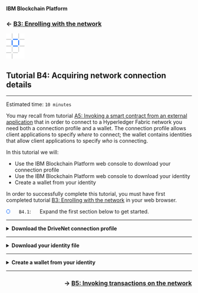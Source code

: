 **IBM Blockchain Platform**

<h3 align='left'>← <a href='./b3.md'><b>B3: Enrolling with the network</b></a></h3>


<img src="./images/ibp.png" alt="IBM Blockchain Platform"></img>

## **Tutorial B4: Acquiring network connection details**

---

Estimated time: `10 minutes`

You may recall from tutorial <a href='../basic-tutorials/a5.md'>A5: Invoking a smart contract from an external application</a> that in order to connect to a Hyperledger Fabric network you need both a connection profile and a wallet. The connection profile allows client applications to specify *where* to connect; the wallet contains identities that allow client applications to specify *who* is connecting.

In this tutorial we will:
* Use the IBM Blockchain Platform web console to download your connection profile
* Use the IBM Blockchain Platform web console to download your identity
* Create a wallet from your identity

In order to successfully complete this tutorial, you must have first completed tutorial <a href='./b3.md'>B3: Enrolling with the network</a> in your web browser.

<img src="./images/bullet.png"/> &nbsp;&nbsp;&nbsp;&nbsp; `B4.1`: &nbsp;&nbsp;&nbsp;&nbsp; Expand the first section below to get started.

---

<details>
<summary><b>Download the DriveNet connection profile</b></summary>

Now that we are fully enrolled on the DriveNet network, we will now download these resources using the IBM Blockchain Platform web console. This will allow Hyperledger Fabric client applications, including the IBM Blockchain platform VS Code extension, to connect and use it.

You were given a connection profile when you first registered with DriveNet in tutorial <a href='./b2.md'>B2: Discovering the network</a>. This is a useful convenience, but you will not always be given such a file when you register for a new network. We'll therefore now go through the process for downloading one from the IBM Blockchain Platform web console.

To do this, we need to browse to the Organizations view in the web console.

<img src="./images/bullet.png"/> &nbsp;&nbsp;&nbsp;&nbsp; `B4.2`: &nbsp;&nbsp;&nbsp;&nbsp; Click the 'Organizations' icon in the icon bar.

<img src="./images/b4.2.png" alt="Organizations view"></img>

The Organizations view shows you the organizations for which you have access, and is where you can download your connection profile.

<img src="./images/bullet.png"/> &nbsp;&nbsp;&nbsp;&nbsp; `B4.3`: &nbsp;&nbsp;&nbsp;&nbsp; Click the 'Community Org' tile.

<img src="./images/b4.3.png" alt="Community Org tile"></img>

The screen will now show the peers that Community Org is managing, and also give us the ability to generate our connection profile.

<img src="./images/bullet.png"/> &nbsp;&nbsp;&nbsp;&nbsp; `B4.4`: &nbsp;&nbsp;&nbsp;&nbsp; Click 'Create connection profile'.

<img src="./images/b4.4.png" alt="Create connection profile"></img>

This reveals a side panel that allows us to customize the connection profile. We need to select the peer(s) that our client applications will be accessing.

<img src="./images/bullet.png"/> &nbsp;&nbsp;&nbsp;&nbsp; `B4.5`: &nbsp;&nbsp;&nbsp;&nbsp; Under the 'Select peers to include section', click 'Peers' and select 'Community Peer'.

Notice that as you select Community Peer, the text underneath the peer confirms that this will allow you to connect to the 'DriveNet' network.

<img src="./images/b4.5.png" alt="Select peer for connection profile"></img>

<img src="./images/bullet.png"/> &nbsp;&nbsp;&nbsp;&nbsp; `B4.6`: &nbsp;&nbsp;&nbsp;&nbsp; Click the 'Download connection profile' button.

<img src="./images/b4.6.1.png" alt="Download connection profile"></img>

The connection profile will be downloaded. The file will be called 'CommunityMembers_profile.json'.

Keep this file safe; we will use it in later tutorials.

<img src="./images/b4.6.2.png" alt="Downloaded connection profile"></img>

</details>

---

<details>
<summary><b>Download your identity file</b></summary>

In tutorial <a href='./b3.md'>B3: Enrolling with the network</a> we enrolled our Fabric user and stored the certificate in a wallet in the web browser's storage. The Wallet view allows us to extract this certificate so we can import it into other wallets for use by other applications.

<img src="./images/bullet.png"/> &nbsp;&nbsp;&nbsp;&nbsp; `B4.7`: &nbsp;&nbsp;&nbsp;&nbsp; Click the 'Wallet' icon in the icon bar to show the Wallet view.

<img src="./images/b4.7.png" alt="Wallet view"></img>

There will only be one identity listed in this view, and is represented by the name you assigned earlier.

<img src="./images/bullet.png"/> &nbsp;&nbsp;&nbsp;&nbsp; `B4.8`: &nbsp;&nbsp;&nbsp;&nbsp; Click on the 'student' tile.

<img src="./images/b4.8.png" alt="user tile"></img>

This will reveal a side panel that shows information on the identity we selected.

<img src="./images/bullet.png"/> &nbsp;&nbsp;&nbsp;&nbsp; `B4.9`: &nbsp;&nbsp;&nbsp;&nbsp; Click 'Export identity'.

<img src="./images/b4.9.1.png" alt="Export identity option"></img>

A file called 'student_identity.json' will be downloaded.

<img src="./images/b4.9.2.png" alt="Downloaded identity"></img>

Keep this file safe along with the connection profile; we will use them both throughout these tutorials.

<img src="./images/bullet.png"/> &nbsp;&nbsp;&nbsp;&nbsp; `B4.10`: &nbsp;&nbsp;&nbsp;&nbsp; Close the sidebar and expand the next section to continue.

</details>

---

<details>
<summary><b>Create a wallet from your identity</b></summary>

Now we have downloaded our identity, we need to store it in a wallet. Wallets are containers of user identities, and can take different forms depending on how they are going to be used. They can be stored on the file system, in memory or in a database. They can be backed by a hardware security module that provides secure storage of the private keys associated with an identity.

For our purposes we will use a simple file system wallet, and create it using the IBM Blockchain Platform VS Code extension. As we saw in tutorial <a href='../basic-tutorials/a5.md'>A5: Invoking a smart contract from an external application</a>, wallets created by the VS Code extension can be exported for use in any client application.

<img src="./images/bullet.png"/> &nbsp;&nbsp;&nbsp;&nbsp; `B4.11`: &nbsp;&nbsp;&nbsp;&nbsp; Switch to the VS Code application and if necessary, click the IBM Blockchain Platform icon to show the Fabric Wallets view in the side bar.

<img src="./images/bullet.png"/> &nbsp;&nbsp;&nbsp;&nbsp; `B4.12`: &nbsp;&nbsp;&nbsp;&nbsp; Hover over the Fabric Wallets view to reveal a '+' icon, and click it.

<img src="./images/b4.12.png" alt="Fabric Wallets view"></img>

<img src="./images/bullet.png"/> &nbsp;&nbsp;&nbsp;&nbsp; `B4.13`: &nbsp;&nbsp;&nbsp;&nbsp; Click 'Create a new wallet and add an identity'.

<img src="./images/b4.13.png" alt="Create a new wallet option"></img>

<img src="./images/bullet.png"/> &nbsp;&nbsp;&nbsp;&nbsp; `B4.14`: &nbsp;&nbsp;&nbsp;&nbsp; Enter the name `drivenet_wallet` and press Enter. 

<img src="./images/b4.14.png" alt="New wallet name"></img>

You will now be prompted to enter the MSPID of the identity. As you will recall from tutorial <a href='./b3.md'>B3: Enrolling with the network</a>, our MSPID is called '*CommunityMembers*'.

<img src="./images/bullet.png"/> &nbsp;&nbsp;&nbsp;&nbsp; `B4.15`: &nbsp;&nbsp;&nbsp;&nbsp; Enter `CommunityMembers` as the MSPID and press Enter. (This is case sensitive).

<img src="./images/b4.15.png" alt="Specify MSP"></img>

<img src="./images/bullet.png"/> &nbsp;&nbsp;&nbsp;&nbsp; `B4.16`: &nbsp;&nbsp;&nbsp;&nbsp; Click 'Provide a JSON identity file from IBM Blockchain Platform'.

<img src="./images/b4.16.png" alt="Provide JSON identity file"></img>

<img src="./images/bullet.png"/> &nbsp;&nbsp;&nbsp;&nbsp; `B4.17`: &nbsp;&nbsp;&nbsp;&nbsp; Click 'Browse'.

<img src="./images/b4.17.png" alt="Browse for JSON identity file"></img>

<img src="./images/bullet.png"/> &nbsp;&nbsp;&nbsp;&nbsp; `B4.18`: &nbsp;&nbsp;&nbsp;&nbsp; Locate the *student_identity.json* file you downloaded earlier and click 'Select'.

<img src="./images/b4.18.1.png" alt="Browse for student JSON identity file"></img>

The wallet will now be created, and displayed in the Fabric Wallets view. It will contain your identity.

<img src="./images/b4.18.2.png" alt="Created wallet and identity"></img>

Your wallet is now ready for use.

<br><h3 align='left'>Summary</h3>

In this tutorial we used the IBM Blockchain Platform web console to download our connection profile and identity, and imported the identity into a new wallet within the IBM Blockchain Platform VS Code extension.

We are now ready to use the connection profile and wallet to connect to DriveNet and submit transactions. We'll do that in the next tutorial; at the same time we'll use the IBM Blockchain Platform web console to see in more detail what's happening when we do this.

</details>

---

<h3 align='right'> → <a href='./b5.md'><b>B5: Invoking transactions on the network</b></a></h3>
